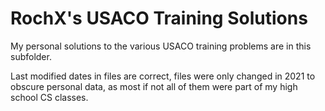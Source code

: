 # RochX's USACO Training Solutions
My personal solutions to the various USACO training problems are in this subfolder.

Last modified dates in files are correct, files were only changed in 2021 to obscure personal data, as most if not all of them were part of my high school CS classes.

